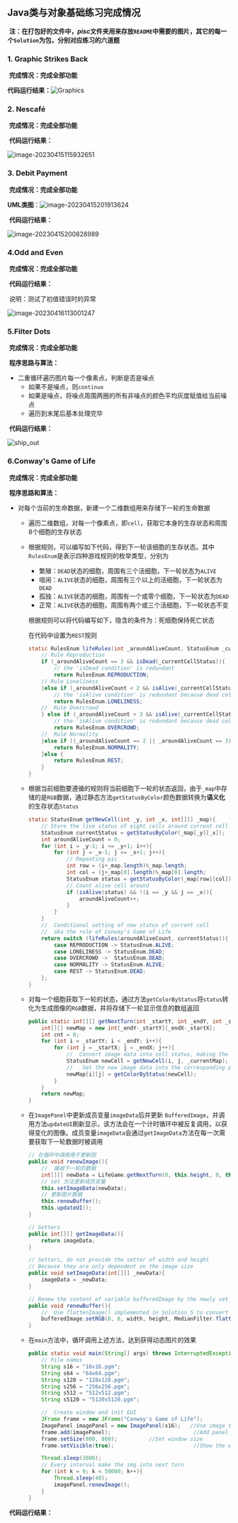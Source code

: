 ## Java类与对象基础练习完成情况

​	**注：在打包好的文件中，$pisc$文件夹用来存放`README`中需要的图片，其它的每一个`Solution`为包，分别对应练习的六道题**

### 1. Graphic Strikes Back

​	**完成情况：完成全部功能**

**代码运行结果：**![Graphics](pics\Solution_1_Graphics.gif)

### 2. Nescafé

​	**完成情况：完成全部功能**

​	**代码运行结果：**

![image-20230415115932651](pics\solution_2.png)

### 3. Debit Payment

​	**完成情况：完成全部功能**

**UML类图**：![image-20230415201913624](pics\Solution_3_UML.png)

​	**代码运行结果：**

![image-20230415200828989](pics\Solution_3_result.png)

### 4.Odd and Even

​	**完成情况：完成全部功能**

​	**代码运行结果：**

​		说明：测试了初值错误时的异常

![image-20230416113001247](pics\Solution_4.png)

### 5.Filter Dots

​	**完成情况：完成全部功能**

​	**程序思路与算法：**

- 二重循环遍历图片每一个像素点，判断是否是噪点
  - 如果不是噪点，则`continue`
  - 如果是噪点，将噪点周围两圈的所有非噪点的颜色平均灰度赋值给当前噪点
  - 遍历到末尾后基本处理完毕

​	**代码运行结果：**

![ship_out](pics\Solution_5.png)



### 6.Conway's Game of Life

​	**完成情况：完成全部功能**

​	**程序思路和算法：**

- 对每个当前的生命数据，新建一个二维数组用来存储下一轮的生命数据

  - 遍历二维数组，对每一个像素点，即`cell`，获取它本身的生存状态和周围8个细胞的生存状态

  - 根据规则，可以编写如下代码，得到下一轮该细胞的生存状态。其中`RulesEnum`是表示四种游戏规则的枚举类型，分别为

    - 繁殖：`DEAD`状态的细胞，周围有三个活细胞，下一轮状态为`ALIVE`
    - 喧闹：`ALIVE`状态的细胞，周围有三个以上的活细胞，下一轮状态为`DEAD`
    - 孤独：`ALIVE`状态的细胞，周围有一个或零个细胞，下一轮状态为`DEAD`
    - 正常：`ALIVE`状态的细胞，周围有两个或三个活细胞，下一轮状态不变

    根据规则可以将代码编写如下，隐含的条件为：死细胞保持死亡状态

    在代码中设置为`REST`规则

    ```java
    static RulesEnum lifeRules(int _aroundAliveCount, StatusEnum _currentCellStatus){
        // Rule Reproduction
        if (_aroundAliveCount == 3 && isDead(_currentCellStatus)){
            // the 'isDead condition' is redundant
            return RulesEnum.REPRODUCTION;
        // Rule Loneliness
        }else if (_aroundAliveCount < 2 && isAlive(_currentCellStatus)){
            // the 'isAlive condition' is redundant because dead cell keep its status
            return RulesEnum.LONELINESS;
        //  Rule Overcrowd
        } else if (_aroundAliveCount > 3 && isAlive(_currentCellStatus)) {
            // the 'isAlive condition' is redundant because dead cell keep its status
            return RulesEnum.OVERCROWD;
        //  Rule Normality
        }else if ((_aroundAliveCount == 2 || _aroundAliveCount == 3) && isAlive(_currentCellStatus)){
            return RulesEnum.NORMALITY;
        }else {
            return RulesEnum.REST;
        }
    }
    ```

  - 根据当前细胞要遵循的规则将当前细胞下一轮的状态返回，由于`_map`中存储的是`RGB`数据，通过静态方法`getStatusByColor`颜色数据转换为**语义化**的生存状态`Status`

    ```java
    static StatusEnum getNewCell(int _y, int _x, int[][] _map){
        // Store the live status of eight cells around current cell
        StatusEnum currentStatus = getStatusByColor(_map[_y][_x]);
        int aroundAliveCount = 0;
        for (int i = _y-1; i <= _y+1; i++){
            for (int j = _x-1; j <= _x+1; j++){
                // Repeating pic
                int row = (i+_map.length)%_map.length;
                int col = (j+_map[0].length)%_map[0].length;
                StatusEnum status = getStatusByColor(_map[row][col]);
                // Count alive cell around
                if (isAlive(status) && !(i == _y && j == _x)){
                    aroundAliveCount++;
                }
            }
        }
        //  Conditional setting of new status of current cell
        //  aka the rule of Conway's Game of Life
        return switch (lifeRules(aroundAliveCount, currentStatus)){
            case REPRODUCTION -> StatusEnum.ALIVE;
            case LONELINESS -> StatusEnum.DEAD;
            case OVERCROWD ->  StatusEnum.DEAD;
            case NORMALITY -> StatusEnum.ALIVE;
            case REST -> StatusEnum.DEAD;
        };
    }
    ```

  - 对每一个细胞获取下一轮的状态，通过方法`getColorByStatus`将`status`转化为生成图像的`RGB`数据，并将存储下一轮显示信息的数组返回

    ```java
    public static int[][] getNextTurn(int _startY, int _endY, int _startX, int _endX, int[][] _currentMap){
        int[][] newMap = new int[_endY-_startY][_endX-_startX];
        int cnt = 0;
        for (int i = _startY; i < _endY; i++){
            for (int j = _startX; j < _endX; j++){
                //  Convert image data into cell status, making the programme more semantic
                StatusEnum newCell = getNewCell(i, j, _currentMap);
                //   Set the new image data into the corresponding pixel by the cell's status
                newMap[i][j] = getColorByStatus(newCell);
            }
        }
        return newMap;
    }
    ```

  - 在`ImagePanel`中更新成员变量`imageData`后并更新 `BufferedImage`，并调用方法`updateUI`刷新显示，该方法会在一个计时循环中被反复调用，以获得变化的图像。成员变量`imageData`会通过`getImageData`方法在每一次需要获取下一轮数据时被调用

    ```java
    // 在循环中调用用于更新团
    public void renewImage(){
        //	接收下一轮的数据
        int[][] newData = LifeGame.getNextTurn(0, this.height, 0, this.width, this.getImageData());
        // set 方法更新成员变量
        this.setImageData(newData);
        // 更新图片数据
        this.renewBuffer();
        this.updateUI();
    }
    
    // Getters
    public int[][] getImageData(){
        return imageData;
    }
    
    // Setters, do not provide the setter of width and height
    // Because they are only dependent on the image size
    public void setImageData(int[][] _newData){
        imageData = _newData;
    }
    
    // Renew the content of variable bufferedImage by the newly set rgb image data
    public void renewBuffer(){
        //  Use flattenImage() implemented in Solution_5 to convert a 2d matrix into 1d array
        bufferedImage.setRGB(0, 0, width, height, MedianFilter.flattenImage(imageData), 0, width);
    }
    ```

  - 在`main`方法中，循环调用上述方法，达到获得动态图片的效果

    ```java
    public static void main(String[] args) throws InterruptedException {
        // File names
        String s16 = "16x16.pgm";
        String s64 = "64x64.pgm";
        String s128 = "128x128.pgm";
        String s256 = "256x256.pgm";
        String s512 = "512x512.pgm";
        String s5120 = "5120x5120.pgm";
    
        //  Create window and init GUI
        JFrame frame = new JFrame("Conway's Game of Life");
        ImagePanel imagePanel = new ImagePanel(s16);   //Use image to set image data
        frame.add(imagePanel);                          //Add panel to show image
        frame.setSize(800, 800);          //Set window size
        frame.setVisible(true);                         //Show the window
    
        Thread.sleep(3000);
        // Every interval make the img into next turn
        for (int k = 0; k < 50000; k++){
            Thread.sleep(40);
            imagePanel.renewImage();
        }
    }
    ```

    

​	**代码运行结果：**

